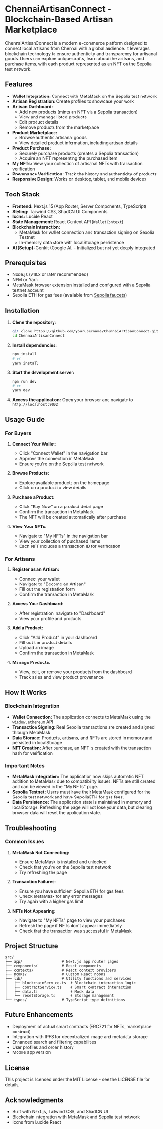 # ChennaiArtisanConnect - Blockchain-Based Artisan Marketplace

ChennaiArtisanConnect is a modern e-commerce platform designed to connect local artisans from Chennai with a global audience. It leverages blockchain technology to ensure authenticity and transparency for artisanal goods. Users can explore unique crafts, learn about the artisans, and purchase items, with each product represented as an NFT on the Sepolia test network.

## Features

- **Wallet Integration:** Connect with MetaMask on the Sepolia test network
- **Artisan Registration:** Create profiles to showcase your work
- **Artisan Dashboard:**
  - Add new products (mints an NFT via a Sepolia transaction)
  - View and manage listed products
  - Edit product details
  - Remove products from the marketplace
- **Product Marketplace:**
  - Browse authentic artisanal goods
  - View detailed product information, including artisan details
- **Product Purchase:**
  - Securely purchase products (creates a Sepolia transaction)
  - Acquire an NFT representing the purchased item
- **My NFTs:** View your collection of artisanal NFTs with transaction verification
- **Provenance Verification:** Track the history and authenticity of products
- **Responsive Design:** Works on desktop, tablet, and mobile devices

## Tech Stack

- **Frontend:** Next.js 15 (App Router, Server Components, TypeScript)
- **Styling:** Tailwind CSS, ShadCN UI Components
- **Icons:** Lucide React
- **State Management:** React Context API (`WalletContext`)
- **Blockchain Interaction:**
  - MetaMask for wallet connection and transaction signing on Sepolia Testnet
  - In-memory data store with localStorage persistence
- **AI (Setup):** Genkit (Google AI) - Initialized but not yet deeply integrated

## Prerequisites

- Node.js (v18.x or later recommended)
- NPM or Yarn
- MetaMask browser extension installed and configured with a Sepolia testnet account
- Sepolia ETH for gas fees (available from [Sepolia faucets](https://sepoliafaucet.com/))

## Installation

1. **Clone the repository:**
   ```bash
   git clone https://github.com/yourusername/ChennaiArtisanConnect.git
   cd ChennaiArtisanConnect
   ```

2. **Install dependencies:**
   ```bash
   npm install
   # or
   yarn install
   ```

3. **Start the development server:**
   ```bash
   npm run dev
   # or
   yarn dev
   ```

4. **Access the application:**
   Open your browser and navigate to `http://localhost:9002`

## Usage Guide

### For Buyers

1. **Connect Your Wallet:**
   - Click "Connect Wallet" in the navigation bar
   - Approve the connection in MetaMask
   - Ensure you're on the Sepolia test network

2. **Browse Products:**
   - Explore available products on the homepage
   - Click on a product to view details

3. **Purchase a Product:**
   - Click "Buy Now" on a product detail page
   - Confirm the transaction in MetaMask
   - The NFT will be created automatically after purchase

4. **View Your NFTs:**
   - Navigate to "My NFTs" in the navigation bar
   - View your collection of purchased items
   - Each NFT includes a transaction ID for verification

### For Artisans

1. **Register as an Artisan:**
   - Connect your wallet
   - Navigate to "Become an Artisan"
   - Fill out the registration form
   - Confirm the transaction in MetaMask

2. **Access Your Dashboard:**
   - After registration, navigate to "Dashboard"
   - View your profile and products

3. **Add a Product:**
   - Click "Add Product" in your dashboard
   - Fill out the product details
   - Upload an image
   - Confirm the transaction in MetaMask

4. **Manage Products:**
   - View, edit, or remove your products from the dashboard
   - Track sales and view product provenance

## How It Works

### Blockchain Integration

- **Wallet Connection:** The application connects to MetaMask using the `window.ethereum` API
- **Transaction Signing:** Real Sepolia transactions are created and signed through MetaMask
- **Data Storage:** Products, artisans, and NFTs are stored in memory and persisted in localStorage
- **NFT Creation:** After purchase, an NFT is created with the transaction hash for verification

### Important Notes

- **MetaMask Integration:** The application now skips automatic NFT addition to MetaMask due to compatibility issues. NFTs are still created and can be viewed in the "My NFTs" page.
- **Sepolia Testnet:** Users must have their MetaMask configured for the Sepolia test network and have SepoliaETH for gas fees.
- **Data Persistence:** The application state is maintained in memory and localStorage. Refreshing the page will not lose your data, but clearing browser data will reset the application state.

## Troubleshooting

### Common Issues

1. **MetaMask Not Connecting:**
   - Ensure MetaMask is installed and unlocked
   - Check that you're on the Sepolia test network
   - Try refreshing the page

2. **Transaction Failures:**
   - Ensure you have sufficient Sepolia ETH for gas fees
   - Check MetaMask for any error messages
   - Try again with a higher gas limit

3. **NFTs Not Appearing:**
   - Navigate to "My NFTs" page to view your purchases
   - Refresh the page if NFTs don't appear immediately
   - Check that the transaction was successful in MetaMask

## Project Structure

```
src/
├── app/                  # Next.js app router pages
├── components/           # React components
├── contexts/             # React context providers
├── hooks/                # Custom React hooks
├── lib/                  # Utility functions and services
│   ├── blockchainService.ts  # Blockchain interaction logic
│   ├── contractService.ts    # Smart contract interaction
│   ├── data.ts               # Mock data
│   └── resetStorage.ts       # Storage management
└── types/                # TypeScript type definitions
```

## Future Enhancements

- Deployment of actual smart contracts (ERC721 for NFTs, marketplace contract)
- Integration with IPFS for decentralized image and metadata storage
- Enhanced search and filtering capabilities
- User profiles and order history
- Mobile app version

## License

This project is licensed under the MIT License - see the LICENSE file for details.

## Acknowledgments

- Built with Next.js, Tailwind CSS, and ShadCN UI
- Blockchain integration with MetaMask and Sepolia test network
- Icons from Lucide React